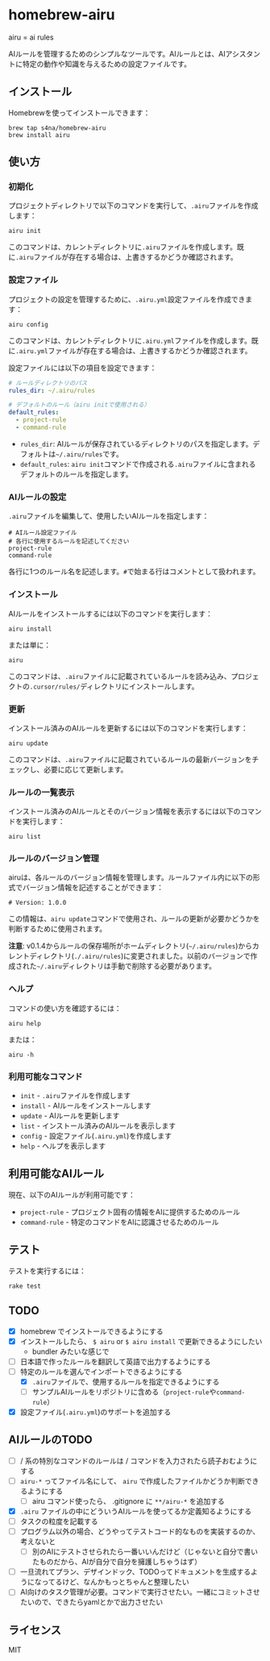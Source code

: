 # homebrew-airu

airu = ai rules

AIルールを管理するためのシンプルなツールです。AIルールとは、AIアシスタントに特定の動作や知識を与えるための設定ファイルです。

## インストール

Homebrewを使ってインストールできます：

```
brew tap s4na/homebrew-airu
brew install airu
```

## 使い方

### 初期化

プロジェクトディレクトリで以下のコマンドを実行して、`.airu`ファイルを作成します：

```
airu init
```

このコマンドは、カレントディレクトリに`.airu`ファイルを作成します。既に`.airu`ファイルが存在する場合は、上書きするかどうか確認されます。

### 設定ファイル

プロジェクトの設定を管理するために、`.airu.yml`設定ファイルを作成できます：

```
airu config
```

このコマンドは、カレントディレクトリに`.airu.yml`ファイルを作成します。既に`.airu.yml`ファイルが存在する場合は、上書きするかどうか確認されます。

設定ファイルには以下の項目を設定できます：

```yaml
# ルールディレクトリのパス
rules_dir: ~/.airu/rules

# デフォルトのルール（airu initで使用される）
default_rules:
  - project-rule
  - command-rule
```

- `rules_dir`: AIルールが保存されているディレクトリのパスを指定します。デフォルトは`~/.airu/rules`です。
- `default_rules`: `airu init`コマンドで作成される`.airu`ファイルに含まれるデフォルトのルールを指定します。

### AIルールの設定

`.airu`ファイルを編集して、使用したいAIルールを指定します：

```
# AIルール設定ファイル
# 各行に使用するルールを記述してください
project-rule
command-rule
```

各行に1つのルール名を記述します。`#`で始まる行はコメントとして扱われます。

### インストール

AIルールをインストールするには以下のコマンドを実行します：

```
airu install
```

または単に：

```
airu
```

このコマンドは、`.airu`ファイルに記載されているルールを読み込み、プロジェクトの`.cursor/rules/`ディレクトリにインストールします。

### 更新

インストール済みのAIルールを更新するには以下のコマンドを実行します：

```
airu update
```

このコマンドは、`.airu`ファイルに記載されているルールの最新バージョンをチェックし、必要に応じて更新します。

### ルールの一覧表示

インストール済みのAIルールとそのバージョン情報を表示するには以下のコマンドを実行します：

```
airu list
```

### ルールのバージョン管理

airuは、各ルールのバージョン情報を管理します。ルールファイル内に以下の形式でバージョン情報を記述することができます：

```
# Version: 1.0.0
```

この情報は、`airu update`コマンドで使用され、ルールの更新が必要かどうかを判断するために使用されます。

**注意**: v0.1.4からルールの保存場所がホームディレクトリ(`~/.airu/rules`)からカレントディレクトリ(`./.airu/rules`)に変更されました。以前のバージョンで作成された`~/.airu`ディレクトリは手動で削除する必要があります。

### ヘルプ

コマンドの使い方を確認するには：

```
airu help
```

または：

```
airu -h
```

### 利用可能なコマンド

- `init` - `.airu`ファイルを作成します
- `install` - AIルールをインストールします
- `update` - AIルールを更新します
- `list` - インストール済みのAIルールを表示します
- `config` - 設定ファイル(`.airu.yml`)を作成します
- `help` - ヘルプを表示します

## 利用可能なAIルール

現在、以下のAIルールが利用可能です：

- `project-rule` - プロジェクト固有の情報をAIに提供するためのルール
- `command-rule` - 特定のコマンドをAIに認識させるためのルール

## テスト

テストを実行するには：

```
rake test
```

## TODO
- [x] homebrew でインストールできるようにする
- [x] インストールしたら、 `$ airu` or `$ airu install` で更新できるようにしたい
  - bundler みたいな感じで
- [ ] 日本語で作ったルールを翻訳して英語で出力するようにする
- [ ] 特定のルールを選んでインポートできるようにする
  - [x] `.airu`ファイルで、使用するルールを指定できるようにする
  - [ ] サンプルAIルールをリポジトリに含める（`project-rule`や`command-rule`）
- [x] 設定ファイル(`.airu.yml`)のサポートを追加する

## AIルールのTODO
- [ ] / 系の特別なコマンドのルールは / コマンドを入力されたら読子おむようにする
- [ ] `airu-*` ってファイル名にして、 `airu` で作成したファイルかどうか判断できるようにする
  - [ ] airu コマンド使ったら、 .gitignore に `**/airu-*` を追加する
- [x] `.airu` ファイルの中にどういうAIルールを使ってるか定義知るようにする
- [ ] タスクの粒度を記載する
- [ ] プログラム以外の場合、どうやってテストコード的なものを実装するのか、考えないと
  - [ ] 別のAIにテストさせられたら一番いいんだけど（じゃないと自分で書いたものだから、AIが自分で自分を擁護しちゃうはず）
- [ ] 一旦流れてプラン、デザインドック、TODOってドキュメントを生成するようになってるけど、なんかもっとちゃんと整理したい
- [ ] AI向けのタスク管理が必要。コマンドで実行させたい。一緒にコミットさせたいので、できたらyamlとかで出力させたい

## ライセンス

MIT
